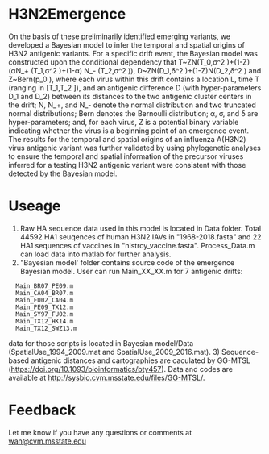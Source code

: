 # H3N2Emergence

On the basis of these preliminarily identified emerging variants, we developed a Bayesian model to infer the temporal and spatial origins of H3N2 antigenic variants. For a specific drift event, the Bayesian model was constructed upon the conditional dependency that T\~ZN(T_0,σ^2 )+(1-Z)(αN_+ (T_1,σ^2 )+(1-α) N_- (T_2,σ^2 )), D\~ZN(D_1,δ^2 )+(1-Z)N(D_2,δ^2 ) and Z\~Bern(p_0 ), where each virus within this drift contains a location L, time T (ranging in [T_1,T_2 ]), and an antigenic difference D (with hyper-parameters D_1 and D_2) between its distances to the two antigenic cluster centers in the drift; N, N_+, and N_- denote the normal distribution and two truncated normal distributions; Bern denotes the Bernoulli distribution; α, σ, and δ are hyper-parameters; and, for each virus, Z is a potential binary variable indicating whether the virus is a beginning point of an emergence event. The results for the temporal and spatial origins of an influenza A(H3N2) virus antigenic variant was further validated by using phylogenetic analyses to ensure the temporal and spatial information of the precursor viruses inferred for a testing H3N2 antigenic variant were consistent with those detected by the Bayesian model.
# Useage
1) Raw HA sequence data used in this model is located in Data folder. Total 44592 HA1 seuqences of human H3N2 IAVs in "1968-2018.fasta" and 22 HA1 sequences of vaccines in "histroy_vaccine.fasta". Process_Data.m can load data into matlab for further analysis. 
2) "Bayesian model' folder contains source code of the emergence Bayesian model. User can run Main_XX_XX.m for 7 antigenic drifts:
```  
  Main_BR07_PE09.m
  Main_CA04_BR07.m
  Main_FU02_CA04.m
  Main_PE09_TX12.m
  Main_SY97_FU02.m
  Main_TX12_HK14.m
  Main_TX12_SWZ13.m
```  
  data for those scripts is located in Bayesian model/Data (SpatialUse_1994_2009.mat and SpatialUse_2009_2016.mat). 
3) Sequence-based antigenic distances and cartographies are caculated by GG-MTSL (https://doi.org/10.1093/bioinformatics/bty457). Data and codes are available at http://sysbio.cvm.msstate.edu/files/GG-MTSL/. 
# Feedback
Let me know if you have any questions or comments at  wan@cvm.msstate.edu
